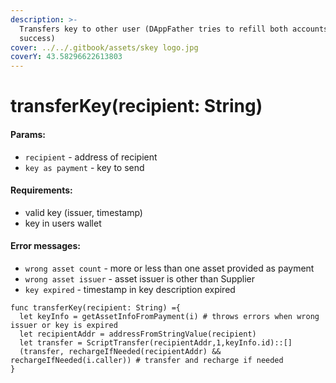 ```yaml
---
description: >-
  Transfers key to other user (DAppFather tries to refill both accounts on
  success)
cover: ../../.gitbook/assets/skey logo.jpg
coverY: 43.58296622613803
---
```


# transferKey(recipient: String)

#### Params:

* `recipient` - address of recipient
* `key as payment` - key to send

#### Requirements:

* valid key (issuer, timestamp)
* key in users wallet

#### Error messages:

* `wrong asset count` - more or less than one asset provided as payment
* `wrong asset issuer` - asset issuer is other than Supplier
* `key expired` - timestamp in key description expired

```
func transferKey(recipient: String) ={
  let keyInfo = getAssetInfoFromPayment(i) # throws errors when wrong issuer or key is expired
  let recipientAddr = addressFromStringValue(recipient)
  let transfer = ScriptTransfer(recipientAddr,1,keyInfo.id)::[]
  (transfer, rechargeIfNeeded(recipientAddr) && rechargeIfNeeded(i.caller)) # transfer and recharge if needed
}
```
